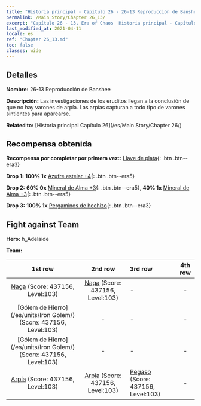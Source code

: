 ```yaml
---
title: "Historia principal - Capítulo 26 - 26-13 Reproducción de Banshee"
permalink: /Main Story/Chapter 26_13/
excerpt: "Capítulo 26 - 13. Era of Chaos  Historia principal - Capítulo 26_13. 26-13 Reproducción de Banshee"
last_modified_at: 2021-04-11
locale: es
ref: "Chapter 26_13.md"
toc: false
classes: wide
---
```


## Detalles

 **Nombre:** 26-13 Reproducción de Banshee

 **Descripción:** Las investigaciones de los eruditos llegan a la conclusión de que no hay varones de arpía. Las arpías capturan a todo tipo de varones sintientes para aparearse.

 **Related to:** [Historia principal Capítulo 26](/es/Main Story/Chapter 26/)

## Recompensa obtenida

 **Recompensa por completar por primera vez::** [Llave de plata](/es/Items/con_693/){: .btn .btn--era3}

 **Drop 1:** **100% 1x** [Azufre estelar +4](/es/Items/mat_92/){: .btn .btn--era5}

 **Drop 2:** **60% 0x** [Mineral de Alma +3](/es/Items/mat_82/){: .btn .btn--era5}, **40% 1x** [Mineral de Alma +3](/es/Items/mat_82/){: .btn .btn--era5}

 **Drop 3:** **100% 1x** [Pergaminos de hechizo](/es/Items/con_694/){: .btn .btn--era3}


## Fight against Team
 **Hero:** h_Adelaide

 **Team:**


  | 1st row | 2nd row | 3rd row | 4th row |
  |:----:|:----:|:----|:----:|
  | [Naga](/es/units/Naga/) (Score: 437156, Level:103)  | [Naga](/es/units/Naga/) (Score: 437156, Level:103)  | - | - |
  | [Gólem de Hierro](/es/units/Iron Golem/) (Score: 437156, Level:103)  | - | - | - |
  | [Gólem de Hierro](/es/units/Iron Golem/) (Score: 437156, Level:103)  | - | - | - |
  | [Arpía](/es/units/Harpy/) (Score: 437156, Level:103)  | [Arpía](/es/units/Harpy/) (Score: 437156, Level:103)  | [Pegaso](/es/units/Pegasus/) (Score: 437156, Level:103)  | - |


